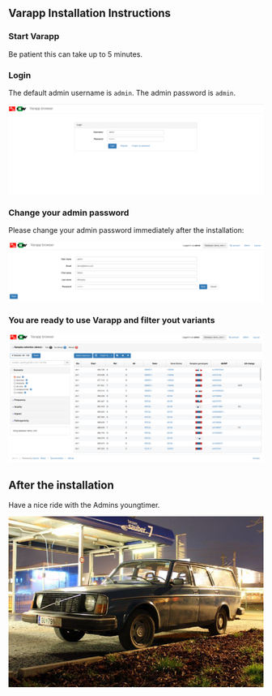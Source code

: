 ## Varapp Installation Instructions 

### Start Varapp

Be patient this can take up to 5 minutes.

### Login 

The default admin username is `admin`. The admin password is `admin`.

![Screenshot01](assets/install-screen-01.png)

### Change your admin password

Please change your admin password immediately after the installation:

![Screenshot02](assets/install-screen-02.png)

### You are ready to use Varapp and filter yout variants

![Screenshot03](assets/install-screen-03.png)


## After the installation
Have a nice ride with the Admins youngtimer.

![FINAL](assets/install-screen-final.jpg)
